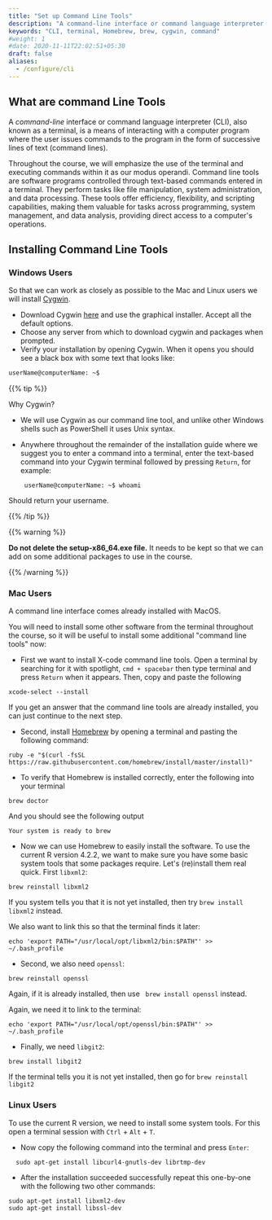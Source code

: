 ```yaml
---
title: "Set up Command Line Tools"
description: "A command-line interface or command language interpreter (CLI), also known as a terminal, is a means of interacting with a computer program."
keywords: "CLI, terminal, Homebrew, brew, cygwin, command"
#weight: 1
#date: 2020-11-11T22:02:51+05:30
draft: false
aliases:
  - /configure/cli
---
```


## What are command Line Tools 

A *command-line* interface or command language interpreter (CLI), also known as a terminal, is a means of interacting with a computer program where the user issues commands to the program in the form of successive lines of text (command lines).

Throughout the course, we will emphasize the use of the terminal and executing commands within it as our modus operandi. Command line tools are software programs controlled through text-based commands entered in a terminal. They perform tasks like file manipulation, system administration, and data processing. These tools offer efficiency, flexibility, and scripting capabilities, making them valuable for tasks across programming, system management, and data analysis, providing direct access to a computer's operations.

## Installing Command Line Tools 

### Windows Users

So that we can work as closely as possible to the Mac and Linux users we will install [Cygwin](https://www.cygwin.com/).

*   Download Cygwin [here](https://cygwin.com/install.html) and use the graphical installer. Accept all the default options.
*   Choose any server from which to download cygwin and packages when prompted.
*   Verify your installation by opening Cygwin. When it opens you should see a black box with some text that looks like:

```bash
userName@computerName: ~$
```
<!--i.e. for Uli he sees:
```bash
ubergmann@dhcp-wlan-uzh-10-12-130-xxx: ~$
```

We will explain what all this means in the first day or so of the course.
-->


{{% tip %}}

Why Cygwin?
* We will use Cygwin as our command line tool, and unlike other Windows shells such as PowerShell it uses Unix syntax.
*  Anywhere throughout the remainder of the installation guide where we suggest you to enter a command into a terminal, enter the text-based command into your Cygwin terminal followed by pressing `Return`, for example:

        userName@computerName: ~$ whoami

Should return your username.

{{% /tip %}}

{{% warning %}}

**Do not delete the setup-x86_64.exe file.** It needs to be kept so that we can add on some additional packages to use in the course.

{{% /warning %}}

### Mac Users

A command line interface comes already installed with MacOS.

You will need to install some other software from the terminal throughout the course, so it will be useful to install some additional "command line tools" now:

*   First we want to install X-code command line tools. Open a terminal by searching for it with spotlight, `cmd + spacebar` then type terminal and press `Return` when it appears. Then, copy and paste the following

```
xcode-select --install
```

If you get an answer that the command line tools are already installed, you can just continue to the next step.

* Second, install [Homebrew](https://brew.sh) by opening a terminal and pasting the following command:

```
ruby -e "$(curl -fsSL https://raw.githubusercontent.com/homebrew/install/master/install)"
```

* To verify that Homebrew is installed correctly, enter the following into your terminal
```
brew doctor
```
And you should see the following output
```
Your system is ready to brew
```

* Now we can use Homebrew to easily install the software. To use the current R version 4.2.2, we want to make sure you have some basic system tools that some packages require. Let's (re)install them real quick. First `libxml2`:

```
brew reinstall libxml2
```

If you system tells you that it is not yet installed, then try  ```brew install libxml2``` instead.

We also want to link this so that the terminal finds it later:

```
echo 'export PATH="/usr/local/opt/libxml2/bin:$PATH"' >> ~/.bash_profile
```

* Second, we also need `openssl`:

```
brew reinstall openssl
```
Again, if it is already installed, then use ``` brew install openssl``` instead.

Again, we need it to link to the terminal:

```
echo 'export PATH="/usr/local/opt/openssl/bin:$PATH"' >> ~/.bash_profile
```



* Finally, we need `libgit2`:

```
brew install libgit2
```

If the terminal tells you it is not yet installed, then go for ```brew reinstall libgit2```

### Linux Users

To use the current R version, we need to install some system tools. For this open a terminal session with `Ctrl` + `Alt` + `T`.

* Now copy the following command into the terminal and press `Enter`:

```
  sudo apt-get install libcurl4-gnutls-dev librtmp-dev
```

* After the installation succeeded successfully repeat this one-by-one with the following two other commands:

```
sudo apt-get install libxml2-dev
sudo apt-get install libssl-dev
```
